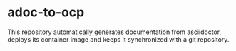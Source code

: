 # adoc-to-ocp
This repository automatically generates documentation from asciidoctor, deploys its container image and keeps it synchronized with a git repository.
